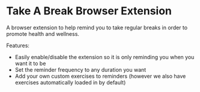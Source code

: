 # Take A Break Browser Extension
A browser extension to help remind you to take regular breaks in order to promote health and wellness.

Features:
  - Easily enable/disable the extension so it is only reminding you when you want it to be
  - Set the reminder frequency to any duration you want
  - Add your own custom exercises to reminders (however we also have exercises automatically loaded in by default)
